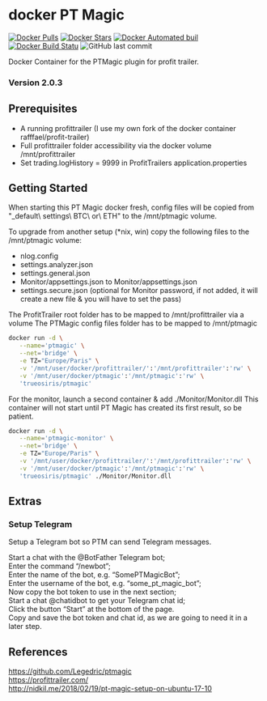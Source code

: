 # docker PT Magic
[![Docker Pulls](https://img.shields.io/docker/pulls/trueosiris/ptmagic.svg)](https://hub.docker.com/r/trueosiris/ptmagic/) [![Docker Stars](https://img.shields.io/docker/stars/trueosiris/ptmagic.svg)](https://hub.docker.com/r/trueosiris/ptmagic/) [![Docker Automated buil](https://img.shields.io/docker/automated/trueosiris/ptmagic.svg)](https://hub.docker.com/r/trueosiris/ptmagic/) [![Docker Build Statu](https://img.shields.io/docker/build/trueosiris/ptmagic.svg)](https://hub.docker.com/r/trueosiris/ptmagic/) ![GitHub last commit](https://img.shields.io/github/last-commit/trueosiris/docker-ptmagic.svg)

Docker Container for the PTMagic plugin for profit trailer. 
### Version 2.0.3

## Prerequisites
- A running profittrailer (I use my own fork of the docker container rafffael/profit-trailer) 
- Full profittrailer folder accessibility via the docker volume /mnt/profittrailer
- Set trading.logHistory = 9999 in ProfitTrailers application.properties

## Getting Started

When starting this PT Magic docker fresh, config files will be copied from "\_default\ settings\ BTC\ or\ ETH" to the /mnt/ptmagic volume.

To upgrade from another setup (\*nix, win) copy the following files to the /mnt/ptmagic volume:
- nlog.config
- settings.analyzer.json
- settings.general.json
- Monitor/appsettings.json to Monitor/appsettings.json
- settings.secure.json (optional for Monitor password, if not added, it will create a new file & you will have to set the pass) 

The ProfitTrailer root folder has to be mapped to /mnt/profittrailer via a volume
The PTMagic config files folder has to be mapped to /mnt/ptmagic

```bash
docker run -d \
   --name='ptmagic' \
   --net='bridge' \
   -e TZ="Europe/Paris" \
   -v '/mnt/user/docker/profittrailer/':'/mnt/profittrailer':'rw' \
   -v '/mnt/user/docker/ptmagic':'/mnt/ptmagic':'rw' \
   'trueosiris/ptmagic'
```

For the monitor, launch a second container & add ./Monitor/Monitor.dll
This container will not start until PT Magic has created its first result, so be patient.

```bash
docker run -d \
   --name='ptmagic-monitor' \
   --net='bridge' \
   -e TZ="Europe/Paris" \
   -v '/mnt/user/docker/profittrailer/':'/mnt/profittrailer':'rw' \
   -v '/mnt/user/docker/ptmagic':'/mnt/ptmagic':'rw' \
   'trueosiris/ptmagic' ./Monitor/Monitor.dll
```

## Extras
### Setup Telegram
Setup a Telegram bot so PTM can send Telegram messages. 

Start a chat with the @BotFather Telegram bot; \
Enter the command “/newbot”; \
Enter the name of the bot, e.g. “SomePTMagicBot”; \
Enter the username of the bot, e.g. “some_pt_magic_bot”; \
Now copy the bot token to use in the next section; \
Start a chat @chatidbot to get your Telegram chat id; \
Click the button “Start” at the bottom of the page. \
Copy and save the bot token and chat id, as we are going to need it in a later step.

## References
https://github.com/Legedric/ptmagic \
https://profittrailer.com/ \
http://nidkil.me/2018/02/19/pt-magic-setup-on-ubuntu-17-10
